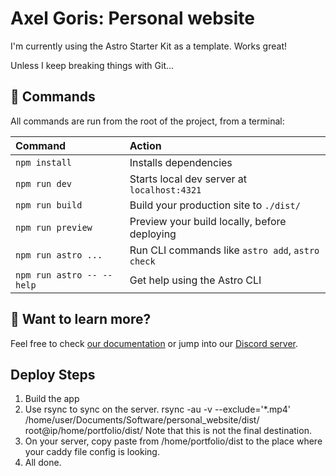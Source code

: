 # Axel Goris: Personal website

I'm currently using the Astro Starter Kit as a template. Works great!

Unless I keep breaking things with Git...

## 🧞 Commands

All commands are run from the root of the project, from a terminal:

| Command                   | Action                                           |
| :------------------------ | :----------------------------------------------- |
| `npm install`             | Installs dependencies                            |
| `npm run dev`             | Starts local dev server at `localhost:4321`      |
| `npm run build`           | Build your production site to `./dist/`          |
| `npm run preview`         | Preview your build locally, before deploying     |
| `npm run astro ...`       | Run CLI commands like `astro add`, `astro check` |
| `npm run astro -- --help` | Get help using the Astro CLI                     |

## 👀 Want to learn more?

Feel free to check [our documentation](https://docs.astro.build) or jump into our [Discord server](https://astro.build/chat).

## Deploy Steps

1. Build the app
2. Use rsync to sync on the server.
   rsync -au -v --exclude='\*.mp4' /home/user/Documents/Software/personal_website/dist/ root@ip/home/portfolio/dist/
   Note that this is not the final destination.
3. On your server, copy paste from /home/portfolio/dist to the place where your caddy file config is looking.
4. All done.
